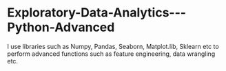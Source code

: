 # Exploratory-Data-Analytics---Python-Advanced
I use libraries such as Numpy, Pandas, Seaborn, Matplot.lib, Sklearn etc to perform advanced functions such as feature engineering, data wrangling etc.
